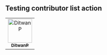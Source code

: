 ##  Testing contributor list action

<!-- readme: contributors -start -->
<table>
	<tbody>
		<tr>
            <td align="center">
                <a href="https://github.com/DitwanP">
                    <img src="https://avatars.githubusercontent.com/u/60022782?v=4" width="75;" alt="DitwanP"/>
                    <br />
                    <sub><b>DitwanP</b></sub>
                </a>
            </td>
		</tr>
	<tbody>
</table>
<!-- readme: contributors -end -->